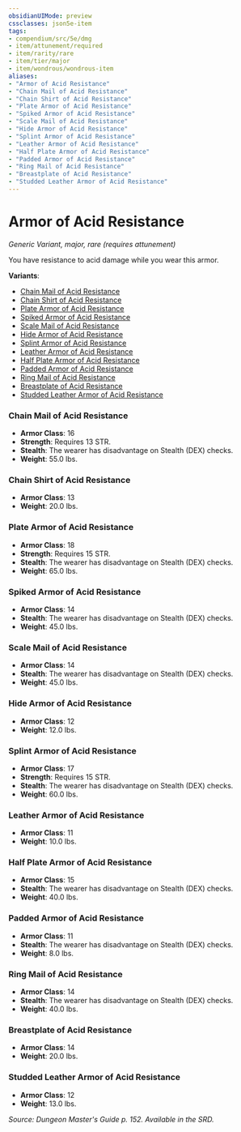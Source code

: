 ```yaml
---
obsidianUIMode: preview
cssclasses: json5e-item
tags:
- compendium/src/5e/dmg
- item/attunement/required
- item/rarity/rare
- item/tier/major
- item/wondrous/wondrous-item
aliases: 
- "Armor of Acid Resistance"
- "Chain Mail of Acid Resistance"
- "Chain Shirt of Acid Resistance"
- "Plate Armor of Acid Resistance"
- "Spiked Armor of Acid Resistance"
- "Scale Mail of Acid Resistance"
- "Hide Armor of Acid Resistance"
- "Splint Armor of Acid Resistance"
- "Leather Armor of Acid Resistance"
- "Half Plate Armor of Acid Resistance"
- "Padded Armor of Acid Resistance"
- "Ring Mail of Acid Resistance"
- "Breastplate of Acid Resistance"
- "Studded Leather Armor of Acid Resistance"
---
```

# Armor of Acid Resistance
*Generic Variant, major, rare (requires attunement)*  


You have resistance to acid damage while you wear this armor.

**Variants**:
- [Chain Mail of Acid Resistance](#Chain%20Mail%20of%20Acid%20Resistance)
- [Chain Shirt of Acid Resistance](#Chain%20Shirt%20of%20Acid%20Resistance)
- [Plate Armor of Acid Resistance](#Plate%20Armor%20of%20Acid%20Resistance)
- [Spiked Armor of Acid Resistance](#Spiked%20Armor%20of%20Acid%20Resistance)
- [Scale Mail of Acid Resistance](#Scale%20Mail%20of%20Acid%20Resistance)
- [Hide Armor of Acid Resistance](#Hide%20Armor%20of%20Acid%20Resistance)
- [Splint Armor of Acid Resistance](#Splint%20Armor%20of%20Acid%20Resistance)
- [Leather Armor of Acid Resistance](#Leather%20Armor%20of%20Acid%20Resistance)
- [Half Plate Armor of Acid Resistance](#Half%20Plate%20Armor%20of%20Acid%20Resistance)
- [Padded Armor of Acid Resistance](#Padded%20Armor%20of%20Acid%20Resistance)
- [Ring Mail of Acid Resistance](#Ring%20Mail%20of%20Acid%20Resistance)
- [Breastplate of Acid Resistance](#Breastplate%20of%20Acid%20Resistance)
- [Studded Leather Armor of Acid Resistance](#Studded%20Leather%20Armor%20of%20Acid%20Resistance)

### Chain Mail of Acid Resistance

- **Armor Class**: 16
- **Strength**: Requires 13 STR.
- **Stealth**: The wearer has disadvantage on Stealth (DEX) checks.
- **Weight**: 55.0 lbs.

### Chain Shirt of Acid Resistance

- **Armor Class**: 13
- **Weight**: 20.0 lbs.

### Plate Armor of Acid Resistance

- **Armor Class**: 18
- **Strength**: Requires 15 STR.
- **Stealth**: The wearer has disadvantage on Stealth (DEX) checks.
- **Weight**: 65.0 lbs.

### Spiked Armor of Acid Resistance

- **Armor Class**: 14
- **Stealth**: The wearer has disadvantage on Stealth (DEX) checks.
- **Weight**: 45.0 lbs.

### Scale Mail of Acid Resistance

- **Armor Class**: 14
- **Stealth**: The wearer has disadvantage on Stealth (DEX) checks.
- **Weight**: 45.0 lbs.

### Hide Armor of Acid Resistance

- **Armor Class**: 12
- **Weight**: 12.0 lbs.

### Splint Armor of Acid Resistance

- **Armor Class**: 17
- **Strength**: Requires 15 STR.
- **Stealth**: The wearer has disadvantage on Stealth (DEX) checks.
- **Weight**: 60.0 lbs.

### Leather Armor of Acid Resistance

- **Armor Class**: 11
- **Weight**: 10.0 lbs.

### Half Plate Armor of Acid Resistance

- **Armor Class**: 15
- **Stealth**: The wearer has disadvantage on Stealth (DEX) checks.
- **Weight**: 40.0 lbs.

### Padded Armor of Acid Resistance

- **Armor Class**: 11
- **Stealth**: The wearer has disadvantage on Stealth (DEX) checks.
- **Weight**: 8.0 lbs.

### Ring Mail of Acid Resistance

- **Armor Class**: 14
- **Stealth**: The wearer has disadvantage on Stealth (DEX) checks.
- **Weight**: 40.0 lbs.

### Breastplate of Acid Resistance

- **Armor Class**: 14
- **Weight**: 20.0 lbs.

### Studded Leather Armor of Acid Resistance

- **Armor Class**: 12
- **Weight**: 13.0 lbs.


*Source: Dungeon Master's Guide p. 152. Available in the SRD.*